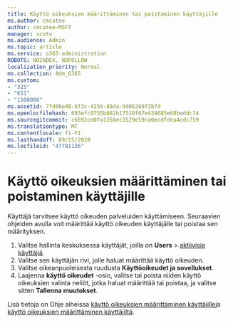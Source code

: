 ```yaml
---
title: Käyttö oikeuksien määrittäminen tai poistaminen käyttäjille
ms.author: cmcatee
author: cmcatee-MSFT
manager: scotv
ms.audience: Admin
ms.topic: article
ms.service: o365-administration
ROBOTS: NOINDEX, NOFOLLOW
localization_priority: Normal
ms.collection: Adm_O365
ms.custom:
- "325"
- "651"
- "1500008"
ms.assetid: 7fd08e48-6f3c-4259-88da-4d06288f2b7d
ms.openlocfilehash: 693efc0755b682b17518f07e434685e68beddc14
ms.sourcegitcommit: c6692ce0fa1358ec3529e59ca0ecdfdea4cdc759
ms.translationtype: MT
ms.contentlocale: fi-FI
ms.lasthandoff: 09/15/2020
ms.locfileid: "47781136"
---
```

# <a name="assign-or-unassign-licenses-to-users"></a>Käyttö oikeuksien määrittäminen tai poistaminen käyttäjille

Käyttäjä tarvitsee käyttö oikeuden palveluiden käyttämiseen. Seuraavien ohjeiden avulla voit määrittää käyttö oikeuden käyttäjälle tai poistaa sen määrityksen.
  
1. Valitse hallinta keskuksessa käyttäjät, joilla on **Users** \> [aktiivisia käyttäjiä](https://go.microsoft.com/fwlink/p/?linkid=834822).
2. Valitse sen käyttäjän rivi, jolle haluat määrittää käyttö oikeuden.
3. Valitse oikeanpuoleisesta ruudusta **Käyttöoikeudet ja sovellukset**.
4. Laajenna **käyttö oikeudet** -osio, valitse tai poista niiden käyttö oikeuksien valinta neliöt, jotka haluat määrittää tai poistaa, ja valitse sitten **Tallenna muutokset**.

Lisä tietoja on Ohje aiheissa [käyttö oikeuksien määrittäminen käyttäjille](https://docs.microsoft.com/microsoft-365/admin/manage/assign-licenses-to-users)ja [käyttö oikeuksien määrittäminen käyttäjiltä](https://docs.microsoft.com/microsoft-365/admin/manage/remove-licenses-from-users).